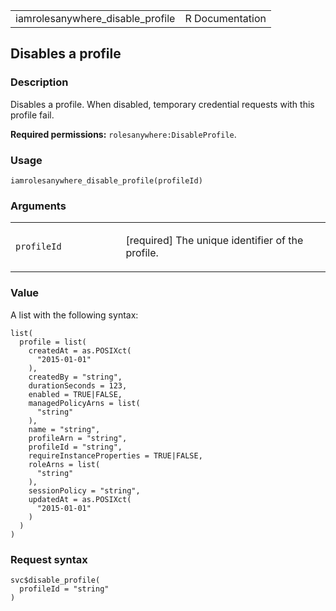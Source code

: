 <table style="width: 100%;">
<tbody>
<tr class="odd">
<td>iamrolesanywhere_disable_profile</td>
<td style="text-align: right;">R Documentation</td>
</tr>
</tbody>
</table>

## Disables a profile

### Description

Disables a profile. When disabled, temporary credential requests with
this profile fail.

**Required permissions:** `rolesanywhere:DisableProfile`.

### Usage

    iamrolesanywhere_disable_profile(profileId)

### Arguments

<table>
<colgroup>
<col style="width: 35%" />
<col style="width: 65%" />
</colgroup>
<tbody>
<tr class="odd">
<td><code
id="iamrolesanywhere_disable_profile_:_profileId">profileId</code></td>
<td><p>[required] The unique identifier of the profile.</p></td>
</tr>
</tbody>
</table>

### Value

A list with the following syntax:

    list(
      profile = list(
        createdAt = as.POSIXct(
          "2015-01-01"
        ),
        createdBy = "string",
        durationSeconds = 123,
        enabled = TRUE|FALSE,
        managedPolicyArns = list(
          "string"
        ),
        name = "string",
        profileArn = "string",
        profileId = "string",
        requireInstanceProperties = TRUE|FALSE,
        roleArns = list(
          "string"
        ),
        sessionPolicy = "string",
        updatedAt = as.POSIXct(
          "2015-01-01"
        )
      )
    )

### Request syntax

    svc$disable_profile(
      profileId = "string"
    )
